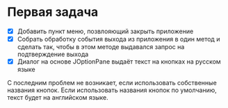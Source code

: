 # Первая задача

- [x] Добавить пункт меню, позвлояющий закрыть приложение
- [x] Собрать обработку события выхода из приложения в один метод
  и сделать так, чтобы в этом методе выдавался запрос на подтверждение
  выхода
- [x] Диалог на основе JOptionPane выдаёт текст на кнопках
  на русском языке

С последним проблем не возникает, если использовать
собственные названия кнопок. Если использовать названия кнопок по
умолчанию, текст будет на английском языке.